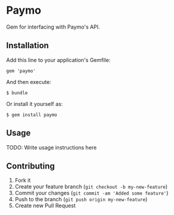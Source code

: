 # Paymo

Gem for interfacing with Paymo's API.

## Installation

Add this line to your application's Gemfile:

    gem 'paymo'

And then execute:

    $ bundle

Or install it yourself as:

    $ gem install paymo

## Usage

TODO: Write usage instructions here

## Contributing

1. Fork it
2. Create your feature branch (`git checkout -b my-new-feature`)
3. Commit your changes (`git commit -am 'Added some feature'`)
4. Push to the branch (`git push origin my-new-feature`)
5. Create new Pull Request
